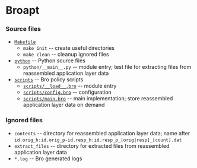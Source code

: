 # Broapt

### Source files

- [`Makefile`](source/Makefile)
  - `make init` -- create useful directories
  - `make clean` -- cleanup ignored files
- [`python`](source/python) -- Python source files
  - `python/__main__.py` -- module entry; test file for extracting files from reassembled application layer data
- [`scripts`](source/scripts) -- Bro policy scripts
  - [`scripts/__load__.bro`](source/scripts/__load__.bro) -- module entry
  - [`scripts/config.bro`](source/scripts/config.bro) -- configuration
  - [`scripts/main.bro`](source/scripts/main.bro) -- main implementation; store reassembled application layer data on demand

### Ignored files

- `contents` -- directory for reassembled application layer data; name after `id.orig_h:id.orig_p-id.resp_h:id.resp_p_[orig|resp]_[count].dat`
- `extract_files` -- directory for extracted files from reassembled application layer data
- `*.log` -- Bro generated logs
